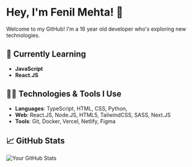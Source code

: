 # Hey, I'm Fenil Mehta! 👋

Welcome to my GitHub! I'm a 16 year old developer who's exploring new technologies. 

## 🌱 Currently Learning
- **JavaScript**
- **React.JS**

## 🧑‍💻 Technologies & Tools I Use
- **Languages**: TypeScript, HTML, CSS, Python, 
- **Web**: React.JS, Node.JS, HTML5, TailwindCSS, SASS, Next.JS
- **Tools**: Git, Docker, Vercel, Netlify, Figma

## 📈 GitHub Stats

![Your GitHub Stats](https://github-readme-stats.vercel.app/api?username=yourusername&show_icons=true&hide_title=true&count_private=true&theme=radical)

